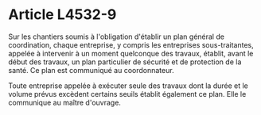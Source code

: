 # Article L4532-9

Sur les chantiers soumis à l'obligation d'établir un plan général de coordination, chaque entreprise, y compris les entreprises sous-traitantes, appelée à intervenir à un moment quelconque des travaux, établit, avant le début des travaux, un plan particulier de sécurité et de protection de la santé. Ce plan est communiqué au coordonnateur.

Toute entreprise appelée à exécuter seule des travaux dont la durée et le volume prévus excèdent certains seuils établit également ce plan. Elle le communique au maître d'ouvrage.